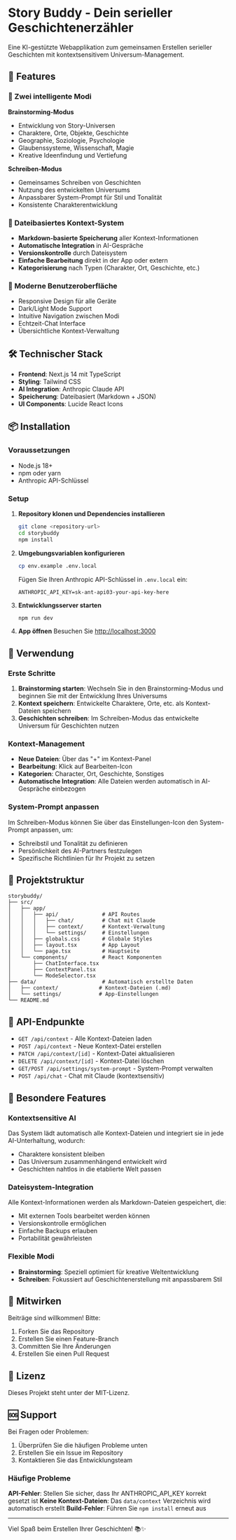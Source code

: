 # Story Buddy - Dein serieller Geschichtenerzähler

Eine KI-gestützte Webapplikation zum gemeinsamen Erstellen serieller Geschichten mit kontextsensitivem Universum-Management.

## 🚀 Features

### 🧠 Zwei intelligente Modi

**Brainstorming-Modus**
- Entwicklung von Story-Universen
- Charaktere, Orte, Objekte, Geschichte
- Geographie, Soziologie, Psychologie
- Glaubenssysteme, Wissenschaft, Magie
- Kreative Ideenfindung und Vertiefung

**Schreiben-Modus**
- Gemeinsames Schreiben von Geschichten
- Nutzung des entwickelten Universums
- Anpassbarer System-Prompt für Stil und Tonalität
- Konsistente Charakterentwicklung

### 📁 Dateibasiertes Kontext-System

- **Markdown-basierte Speicherung** aller Kontext-Informationen
- **Automatische Integration** in AI-Gespräche
- **Versionskontrolle** durch Dateisystem
- **Einfache Bearbeitung** direkt in der App oder extern
- **Kategorisierung** nach Typen (Charakter, Ort, Geschichte, etc.)

### 🎨 Moderne Benutzeroberfläche

- Responsive Design für alle Geräte
- Dark/Light Mode Support
- Intuitive Navigation zwischen Modi
- Echtzeit-Chat Interface
- Übersichtliche Kontext-Verwaltung

## 🛠️ Technischer Stack

- **Frontend**: Next.js 14 mit TypeScript
- **Styling**: Tailwind CSS
- **AI Integration**: Anthropic Claude API
- **Speicherung**: Dateibasiert (Markdown + JSON)
- **UI Components**: Lucide React Icons

## 📦 Installation

### Voraussetzungen

- Node.js 18+ 
- npm oder yarn
- Anthropic API-Schlüssel

### Setup

1. **Repository klonen und Dependencies installieren**
   ```bash
   git clone <repository-url>
   cd storybuddy
   npm install
   ```

2. **Umgebungsvariablen konfigurieren**
   ```bash
   cp env.example .env.local
   ```
   
   Fügen Sie Ihren Anthropic API-Schlüssel in `.env.local` ein:
   ```
   ANTHROPIC_API_KEY=sk-ant-api03-your-api-key-here
   ```

3. **Entwicklungsserver starten**
   ```bash
   npm run dev
   ```

4. **App öffnen**
   Besuchen Sie [http://localhost:3000](http://localhost:3000)

## 🎯 Verwendung

### Erste Schritte

1. **Brainstorming starten**: Wechseln Sie in den Brainstorming-Modus und beginnen Sie mit der Entwicklung Ihres Universums
2. **Kontext speichern**: Entwickelte Charaktere, Orte, etc. als Kontext-Dateien speichern
3. **Geschichten schreiben**: Im Schreiben-Modus das entwickelte Universum für Geschichten nutzen

### Kontext-Management

- **Neue Dateien**: Über das "+" im Kontext-Panel
- **Bearbeitung**: Klick auf Bearbeiten-Icon
- **Kategorien**: Character, Ort, Geschichte, Sonstiges
- **Automatische Integration**: Alle Dateien werden automatisch in AI-Gespräche einbezogen

### System-Prompt anpassen

Im Schreiben-Modus können Sie über das Einstellungen-Icon den System-Prompt anpassen, um:
- Schreibstil und Tonalität zu definieren
- Persönlichkeit des AI-Partners festzulegen
- Spezifische Richtlinien für Ihr Projekt zu setzen

## 📁 Projektstruktur

```
storybuddy/
├── src/
│   ├── app/
│   │   ├── api/              # API Routes
│   │   │   ├── chat/         # Chat mit Claude
│   │   │   ├── context/      # Kontext-Verwaltung
│   │   │   └── settings/     # Einstellungen
│   │   ├── globals.css       # Globale Styles
│   │   ├── layout.tsx        # App Layout
│   │   └── page.tsx          # Hauptseite
│   └── components/           # React Komponenten
│       ├── ChatInterface.tsx
│       ├── ContextPanel.tsx
│       └── ModeSelector.tsx
├── data/                     # Automatisch erstellte Daten
│   ├── context/             # Kontext-Dateien (.md)
│   └── settings/            # App-Einstellungen
└── README.md
```

## 🔧 API-Endpunkte

- `GET /api/context` - Alle Kontext-Dateien laden
- `POST /api/context` - Neue Kontext-Datei erstellen
- `PATCH /api/context/[id]` - Kontext-Datei aktualisieren
- `DELETE /api/context/[id]` - Kontext-Datei löschen
- `GET/POST /api/settings/system-prompt` - System-Prompt verwalten
- `POST /api/chat` - Chat mit Claude (kontextsensitiv)

## 🌟 Besondere Features

### Kontextsensitive AI
Das System lädt automatisch alle Kontext-Dateien und integriert sie in jede AI-Unterhaltung, wodurch:
- Charaktere konsistent bleiben
- Das Universum zusammenhängend entwickelt wird
- Geschichten nahtlos in die etablierte Welt passen

### Dateisystem-Integration
Alle Kontext-Informationen werden als Markdown-Dateien gespeichert, die:
- Mit externen Tools bearbeitet werden können
- Versionskontrolle ermöglichen
- Einfache Backups erlauben
- Portabilität gewährleisten

### Flexible Modi
- **Brainstorming**: Speziell optimiert für kreative Weltentwicklung
- **Schreiben**: Fokussiert auf Geschichtenerstellung mit anpassbarem Stil

## 🤝 Mitwirken

Beiträge sind willkommen! Bitte:
1. Forken Sie das Repository
2. Erstellen Sie einen Feature-Branch
3. Committen Sie Ihre Änderungen
4. Erstellen Sie einen Pull Request

## 📄 Lizenz

Dieses Projekt steht unter der MIT-Lizenz.

## 🆘 Support

Bei Fragen oder Problemen:
1. Überprüfen Sie die häufigen Probleme unten
2. Erstellen Sie ein Issue im Repository
3. Kontaktieren Sie das Entwicklungsteam

### Häufige Probleme

**API-Fehler**: Stellen Sie sicher, dass Ihr ANTHROPIC_API_KEY korrekt gesetzt ist
**Keine Kontext-Dateien**: Das `data/context` Verzeichnis wird automatisch erstellt
**Build-Fehler**: Führen Sie `npm install` erneut aus

---

Viel Spaß beim Erstellen Ihrer Geschichten! 📚✨ 